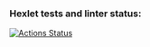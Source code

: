### Hexlet tests and linter status:
[![Actions Status](https://github.com/RomanovRoma/frontend-project-lvl1/workflows/hexlet-check/badge.svg)](https://github.com/RomanovRoma/frontend-project-lvl1/actions)